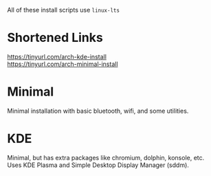 All of these install scripts use `linux-lts`

# Shortened Links
https://tinyurl.com/arch-kde-install  
https://tinyurl.com/arch-minimal-install  

# Minimal
Minimal installation with basic bluetooth, wifi, and some utilities.

# KDE
Minimal, but has extra packages like chromium, dolphin, konsole, etc.  
Uses KDE Plasma and Simple Desktop Display Manager (sddm).
